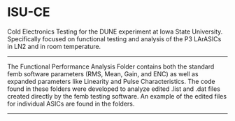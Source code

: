 # ISU-CE
Cold Electronics Testing for the DUNE experiment at Iowa State University. Specifically focused on functional testing and analysis of the P3 LArASICs in LN2 and in room temperature.

_____

The Functional Performance Analysis Folder contains both the standard femb software parameters (RMS, Mean, Gain, and ENC) as well as expanded parameters like Linearity and Pulse Characteristics. The code found in these folders were developed to analyze edited .list and .dat files created directly by the femb testing software. An example of the edited files for individual ASICs are found in the folders.
_____
